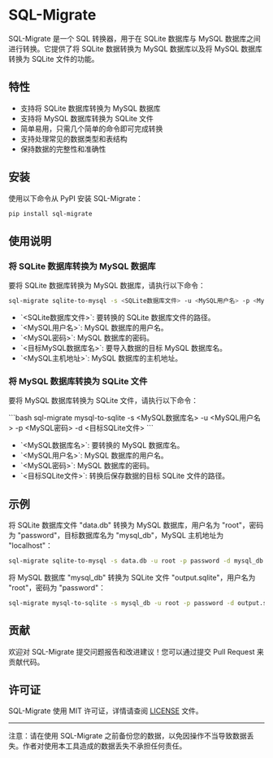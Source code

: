 # SQL-Migrate

SQL-Migrate 是一个 SQL 转换器，用于在 SQLite 数据库与 MySQL 数据库之间进行转换。它提供了将 SQLite 数据转换为 MySQL 数据库以及将 MySQL 数据库转换为 SQLite 文件的功能。

## 特性

- 支持将 SQLite 数据库转换为 MySQL 数据库
- 支持将 MySQL 数据库转换为 SQLite 文件
- 简单易用，只需几个简单的命令即可完成转换
- 支持处理常见的数据类型和表结构
- 保持数据的完整性和准确性

## 安装

使用以下命令从 PyPI 安装 SQL-Migrate：

```bash
pip install sql-migrate
```

## 使用说明

### 将 SQLite 数据库转换为 MySQL 数据库

要将 SQLite 数据库转换为 MySQL 数据库，请执行以下命令：

```bash
sql-migrate sqlite-to-mysql -s <SQLite数据库文件> -u <MySQL用户名> -p <MySQL密码> -d <目标MySQL数据库名> -h <MySQL主机地址>
```

- \`<SQLite数据库文件>\`: 要转换的 SQLite 数据库文件的路径。
- \`<MySQL用户名>\`: MySQL 数据库的用户名。
- \`<MySQL密码>\`: MySQL 数据库的密码。
- \`<目标MySQL数据库名>\`: 要导入数据的目标 MySQL 数据库名。
- \`<MySQL主机地址>\`: MySQL 数据库的主机地址。

### 将 MySQL 数据库转换为 SQLite 文件

要将 MySQL 数据库转换为 SQLite 文件，请执行以下命令：

\`\`\`bash
sql-migrate mysql-to-sqlite -s <MySQL数据库名> -u <MySQL用户名> -p <MySQL密码> -d <目标SQLite文件>
\`\`\`

- \`<MySQL数据库名>\`: 要转换的 MySQL 数据库名。
- \`<MySQL用户名>\`: MySQL 数据库的用户名。
- \`<MySQL密码>\`: MySQL 数据库的密码。
- \`<目标SQLite文件>\`: 转换后保存数据的目标 SQLite 文件的路径。

## 示例

将 SQLite 数据库文件 "data.db" 转换为 MySQL 数据库，用户名为 "root"，密码为 "password"，目标数据库名为 "mysql_db"，MySQL 主机地址为 "localhost"：

```bash
sql-migrate sqlite-to-mysql -s data.db -u root -p password -d mysql_db -h localhost
```

将 MySQL 数据库 "mysql_db" 转换为 SQLite 文件 "output.sqlite"，用户名为 "root"，密码为 "password"：

```bash
sql-migrate mysql-to-sqlite -s mysql_db -u root -p password -d output.sqlite
```

## 贡献

欢迎对 SQL-Migrate 提交问题报告和改进建议！您可以通过提交 Pull Request 来贡献代码。

## 许可证

SQL-Migrate 使用 MIT 许可证，详情请查阅 [LICENSE](LICENSE) 文件。

---

注意：请在使用 SQL-Migrate 之前备份您的数据，以免因操作不当导致数据丢失。作者对使用本工具造成的数据丢失不承担任何责任。
